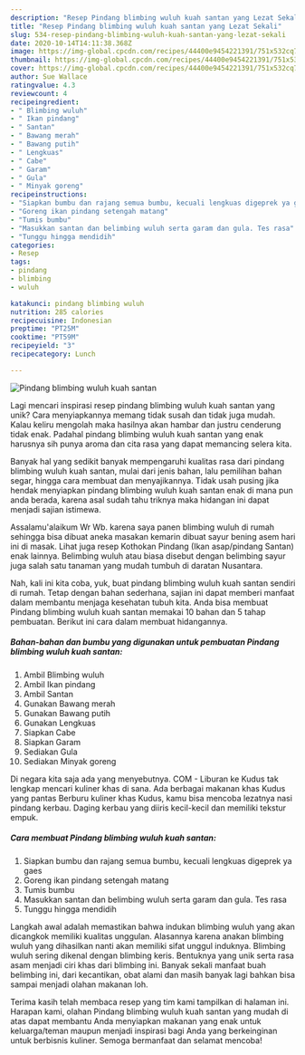 ```yaml
---
description: "Resep Pindang blimbing wuluh kuah santan yang Lezat Sekali"
title: "Resep Pindang blimbing wuluh kuah santan yang Lezat Sekali"
slug: 534-resep-pindang-blimbing-wuluh-kuah-santan-yang-lezat-sekali
date: 2020-10-14T14:11:38.368Z
image: https://img-global.cpcdn.com/recipes/44400e9454221391/751x532cq70/pindang-blimbing-wuluh-kuah-santan-foto-resep-utama.jpg
thumbnail: https://img-global.cpcdn.com/recipes/44400e9454221391/751x532cq70/pindang-blimbing-wuluh-kuah-santan-foto-resep-utama.jpg
cover: https://img-global.cpcdn.com/recipes/44400e9454221391/751x532cq70/pindang-blimbing-wuluh-kuah-santan-foto-resep-utama.jpg
author: Sue Wallace
ratingvalue: 4.3
reviewcount: 4
recipeingredient:
- " Blimbing wuluh"
- " Ikan pindang"
- " Santan"
- " Bawang merah"
- " Bawang putih"
- " Lengkuas"
- " Cabe"
- " Garam"
- " Gula"
- " Minyak goreng"
recipeinstructions:
- "Siapkan bumbu dan rajang semua bumbu, kecuali lengkuas digeprek ya gaes"
- "Goreng ikan pindang setengah matang"
- "Tumis bumbu"
- "Masukkan santan dan belimbing wuluh serta garam dan gula. Tes rasa"
- "Tunggu hingga mendidih"
categories:
- Resep
tags:
- pindang
- blimbing
- wuluh

katakunci: pindang blimbing wuluh 
nutrition: 285 calories
recipecuisine: Indonesian
preptime: "PT25M"
cooktime: "PT59M"
recipeyield: "3"
recipecategory: Lunch

---
```



![Pindang blimbing wuluh kuah santan](https://img-global.cpcdn.com/recipes/44400e9454221391/751x532cq70/pindang-blimbing-wuluh-kuah-santan-foto-resep-utama.jpg)

Lagi mencari inspirasi resep pindang blimbing wuluh kuah santan yang unik? Cara menyiapkannya memang tidak susah dan tidak juga mudah. Kalau keliru mengolah maka hasilnya akan hambar dan justru cenderung tidak enak. Padahal pindang blimbing wuluh kuah santan yang enak harusnya sih punya aroma dan cita rasa yang dapat memancing selera kita.

Banyak hal yang sedikit banyak mempengaruhi kualitas rasa dari pindang blimbing wuluh kuah santan, mulai dari jenis bahan, lalu pemilihan bahan segar, hingga cara membuat dan menyajikannya. Tidak usah pusing jika hendak menyiapkan pindang blimbing wuluh kuah santan enak di mana pun anda berada, karena asal sudah tahu triknya maka hidangan ini dapat menjadi sajian istimewa.

Assalamu&#39;alaikum Wr Wb. karena saya panen blimbing wuluh di rumah sehingga bisa dibuat aneka masakan kemarin dibuat sayur bening asem hari ini di masak. Lihat juga resep Kothokan Pindang (Ikan asap/pindang Santan) enak lainnya. Belimbing wuluh atau biasa disebut dengan belimbing sayur juga salah satu tanaman yang mudah tumbuh di daratan Nusantara.


Nah, kali ini kita coba, yuk, buat pindang blimbing wuluh kuah santan sendiri di rumah. Tetap dengan bahan sederhana, sajian ini dapat memberi manfaat dalam membantu menjaga kesehatan tubuh kita. Anda bisa membuat Pindang blimbing wuluh kuah santan memakai 10 bahan dan 5 tahap pembuatan. Berikut ini cara dalam membuat hidangannya.

<!--inarticleads1-->

##### Bahan-bahan dan bumbu yang digunakan untuk pembuatan Pindang blimbing wuluh kuah santan:

1. Ambil  Blimbing wuluh
1. Ambil  Ikan pindang
1. Ambil  Santan
1. Gunakan  Bawang merah
1. Gunakan  Bawang putih
1. Gunakan  Lengkuas
1. Siapkan  Cabe
1. Siapkan  Garam
1. Sediakan  Gula
1. Sediakan  Minyak goreng


Di negara kita saja ada yang menyebutnya. COM - Liburan ke Kudus tak lengkap mencari kuliner khas di sana. Ada berbagai makanan khas Kudus yang pantas Berburu kuliner khas Kudus, kamu bisa mencoba lezatnya nasi pindang kerbau. Daging kerbau yang diiris kecil-kecil dan memiliki tekstur empuk. 

<!--inarticleads2-->

##### Cara membuat Pindang blimbing wuluh kuah santan:

1. Siapkan bumbu dan rajang semua bumbu, kecuali lengkuas digeprek ya gaes
1. Goreng ikan pindang setengah matang
1. Tumis bumbu
1. Masukkan santan dan belimbing wuluh serta garam dan gula. Tes rasa
1. Tunggu hingga mendidih


Langkah awal adalah memastikan bahwa indukan blimbing wuluh yang akan dicangkok memiliki kualitas unggulan. Alasannya karena anakan blimbing wuluh yang dihasilkan nanti akan memiliki sifat unggul induknya. Blimbing wuluh sering dikenal dengan blimbing keris. Bentuknya yang unik serta rasa asam menjadi ciri khas dari blimbing ini. Banyak sekali manfaat buah belimbing ini, dari kecantikan, obat alami dan masih banyak lagi bahkan bisa sampai menjadi olahan makanan loh. 

Terima kasih telah membaca resep yang tim kami tampilkan di halaman ini. Harapan kami, olahan Pindang blimbing wuluh kuah santan yang mudah di atas dapat membantu Anda menyiapkan makanan yang enak untuk keluarga/teman maupun menjadi inspirasi bagi Anda yang berkeinginan untuk berbisnis kuliner. Semoga bermanfaat dan selamat mencoba!
